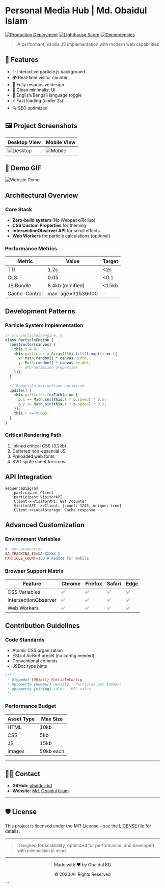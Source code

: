 
# Personal Media Hub | Md. Obaidul Islam

[![Production Deployment](https://img.shields.io/github/deployments/obaidul-bd/obaidul-bd.github.io/github-pages?label=Deployment&style=flat-square)](https://obaidul-bd.github.io/)
[![Lighthouse Score](https://img.shields.io/badge/Lighthouse-98%25-brightgreen?style=flat-square&logo=google-chrome)](https://googlechrome.github.io/lighthouse/viewer/?gist=EXAMPLE)
[![Dependencies](https://img.shields.io/badge/dependencies-0%20npm%20packages-success?style=flat-square)](https://github.com/obaidul-bd/obaidul-bd.github.io/search?q=import)

> A performant, vanilla JS implementation with modern web capabilities




## 🚀 Features

- ✨ Interactive particle.js background
- 🌍 Real-time visitor counter
- 📱 Fully responsive design
- 🎨 Clean minimalist UI
- 🔄 English/Bengali language toggle
- ⚡ Fast loading (under 2s)
- 🔍 SEO optimized

## 🖼 Project Screenshots

| Desktop View | Mobile View |
|--------------|-------------|
| ![Desktop](https://via.placeholder.com/600x400?text=Desktop+View) | ![Mobile](https://via.placeholder.com/300x500?text=Mobile+View) |

## 🎥 Demo GIF

![Website Demo](https://via.placeholder.com/600x400.gif?text=Website+Demo+GIF)

## Architectural Overview

### Core Stack
- **Zero-build system** (No Webpack/Rollup)
- **CSS Custom Properties** for theming
- **IntersectionObserver API** for scroll effects
- **Web Workers** for particle calculations (optional)

### Performance Metrics
| Metric          | Value              | Target |
|-----------------|--------------------|--------|
| TTI             | 1.2s               | <2s    |
| CLS             | 0.05               | <0.1   |
| JS Bundle       | 8.4kb (minified)   | <15kb  |
| Cache-Control   | max-age=31536000   | -      |

## Development Patterns

### Particle System Implementation
```javascript
// src/particles/engine.js
class ParticleEngine {
  constructor(canvas) {
    this.t = 0;
    this.particles = Array(150).fill().map(() => ({
      x: Math.random() * canvas.width,
      y: Math.random() * canvas.height,
      // GPU-optimized properties
    }));
  }
  
  // RequestAnimationFrame optimized
  update() {
    this.particles.forEach(p => {
      p.x += Math.cos(this.t * p.speed) * 0.5;
      p.y += Math.sin(this.t * p.speed) * 0.5;
    });
    this.t += 0.005;
  }
}
```

### Critical Rendering Path
1. Inlined critical CSS (3.2kb)
2. Deferred non-essential JS
3. Preloaded web fonts
4. SVG sprite sheet for icons

## API Integration

```mermaid
sequenceDiagram
    participant Client
    participant VisitorAPI
    Client->>VisitorAPI: GET /counter
    VisitorAPI-->>Client: {count: 1243, unique: true}
    Client->>LocalStorage: Cache response
```

## Advanced Customization

### Environment Variables
```ini
# .env.production
GA_TRACKING_ID=UA-XXXXX-X
PARTICLE_COUNT=150 # Reduce for mobile
```

### Browser Support Matrix
| Feature          | Chrome | Firefox | Safari | Edge |
|------------------|--------|---------|--------|------|
| CSS Variables    | ✅      | ✅       | ✅      | ✅    |
| IntersectionObserver | ✅ | ✅ | ✅ | ✅ |
| Web Workers      | ✅      | ✅       | ✅      | ✅    |

## Contribution Guidelines

### Code Standards
- Atomic CSS organization
- ESLint AirBnB preset (no config needed)
- Conventional commits
- JSDoc type hints

```javascript
/**
 * @typedef {Object} ParticleConfig
 * @property {number} density - Particles per 1000px²
 * @property {string} color - HSL value
 */
```

### Performance Budget
| Asset Type       | Max Size |
|------------------|----------|
| HTML             | 10kb     |
| CSS              | 5kb      |
| JS               | 15kb     |
| Images           | 50kb each|


---

## 🙋‍♂️ Contact

- **GitHub:** [obaidul-bd](https://github.com/obaidul-bd)
- **Website:** [Md. Obaidul Islam](https://obaidul-bd.github.io/)

---
## 🛡 License

This project is licensed under the MIT License - see the [LICENSE](LICENSE) file for details.

---

> Designed for scalability, optimized for performance, and developed with minimalism in mind.

---




<div align="center">
  <p>Made with ❤️ by Obaidul BD</p>
  <p>© 2023 All Rights Reserved</p>
</div>
```
